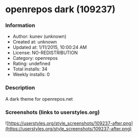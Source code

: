 # openrepos dark (109237)

### Information
- Author: kunev (unknown)
- Created at: unknown
- Updated at: 1/11/2015, 10:00:24 AM
- License: NO-REDISTRIBUTION
- Category: openrepos
- Rating: undefined
- Total installs: 34
- Weekly installs: 0


### Description
A dark theme for openrepos.net


### Screenshots (links to userstyles.org)
![https://userstyles.org/style_screenshots/109237-after.png](https://userstyles.org/style_screenshots/109237-after.png)


